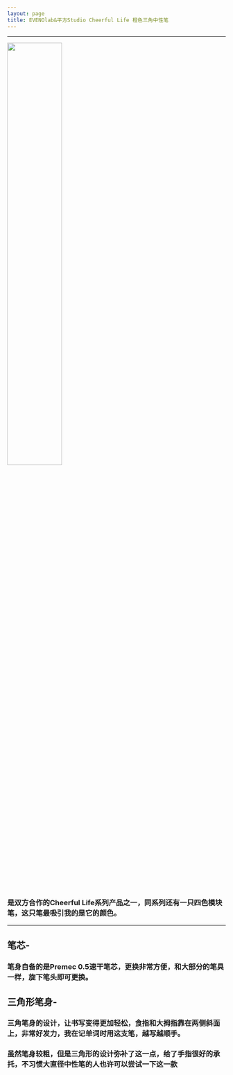 ```yaml
---
layout: page
title: EVENOlab&平方Studio Cheerful Life 橙色三角中性笔
---
```


***
<img src="拆解结构.jpg" width = 50%>

### 是双方合作的Cheerful Life系列产品之一，同系列还有一只四色模块笔，这只笔最吸引我的是它的颜色。
***
## 笔芯-
### 笔身自备的是Premec 0.5速干笔芯，更换非常方便，和大部分的笔具一样，旋下笔头即可更换。

## 三角形笔身-
### 三角笔身的设计，让书写变得更加轻松，食指和大拇指靠在两侧斜面上，非常好发力，我在记单词时用这支笔，越写越顺手。

### 虽然笔身较粗，但是三角形的设计弥补了这一点，给了手指很好的承托，不习惯大直径中性笔的人也许可以尝试一下这一款

